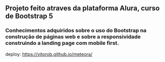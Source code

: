 ## Projeto feito atraves da plataforma Alura, curso de Bootstrap 5

### Conhecimentos adquiridos sobre o uso do Bootstrap na construção de páginas web e sobre a responsividade construindo a landing page com mobile first.

deploy: https://vitorob.github.io/meteora/

